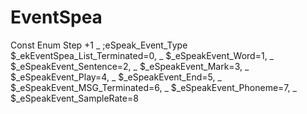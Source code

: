 # EventSpea
 Const Enum Step +1 _ ;eSpeak_Event_Type        $_ekEventSpea_List_Terminated=0, _        $_eSpeakEvent_Word=1, _        $_eSpeakEvent_Sentence=2, _        $_eSpeakEvent_Mark=3, _        $_eSpeakEvent_Play=4, _        $_eSpeakEvent_End=5, _        $_eSpeakEvent_MSG_Terminated=6, _        $_eSpeakEvent_Phoneme=7, _        $_eSpeakEvent_SampleRate=8
